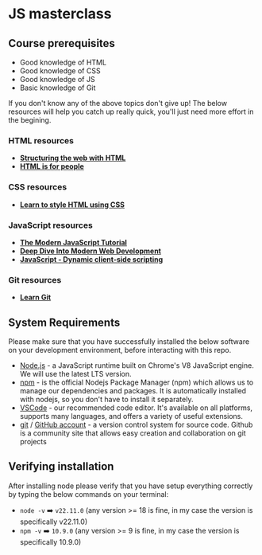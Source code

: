 # JS masterclass

## Course prerequisites

- Good knowledge of HTML
- Good knowledge of CSS
- Good knowledge of JS
- Basic knowledge of Git

If you don't know any of the above topics don't give up! The below resources will help you catch up really quick, you'll just need more effort in the begining.

### HTML resources

- [**Structuring the web with HTML**](https://developer.mozilla.org/en-US/docs/Learn/HTML)
- [**HTML is for people**](https://htmlforpeople.com/)

### CSS resources

- [**Learn to style HTML using CSS**](https://developer.mozilla.org/en-US/docs/Learn/CSS)

### JavaScript resources

- [**The Modern JavaScript Tutorial**](https://javascript.info/)
- [**Deep Dive Into Modern Web Development**](https://fullstackopen.com/en/)
- [**JavaScript - Dynamic client-side scripting**](https://developer.mozilla.org/en-US/docs/Learn/JavaScript)

### Git resources

- [**Learn Git**](https://www.boot.dev/courses/learn-git)

## System Requirements

Please make sure that you have successfully installed the below software on your development environment, before interacting with this repo.

- [Node.js](https://nodejs.org/) - a JavaScript runtime built on Chrome's V8 JavaScript engine. We will use the latest LTS version.
- [npm](https://www.npmjs.com/) - is the official Nodejs Package Manager (npm) which allows us to manage our dependencies and packages. It is automatically installed with nodejs, so you don't have to install it separately.
- [VSCode](https://code.visualstudio.com/) - our recommended code editor. It's available on all platforms, supports many languages, and offers a variety of useful extensions.
- [git](https://git-scm.com/) / [GitHub account](https://github.com/) - a version control system for source code. Github is a community site that allows easy creation and collaboration on git projects

## Verifying installation

After installing node please verify that you have setup everything correctly by typing the below commands on your terminal:

- `node -v` ➡️ `v22.11.0` (any version >= 18 is fine, in my case the version is specifically v22.11.0)
- `npm -v` ➡️ `10.9.0` (any version >= 9 is fine, in my case the version is specifically 10.9.0)

<!-- ## Table of Contents
## TODO -->
